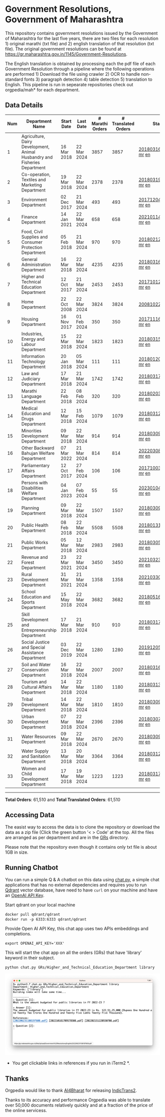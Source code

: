 # Government Resolutions, Government of Maharashtra

This repository contains government resolutions issued by the Government of Maharashtra for the last five years, there are two files for each resolution 1) original marathi (txt file) and 2) english translation of that resolution (txt file). The original government resolutions can be found at https://gr.maharashtra.gov.in/1145/Government-Resolutions.

The English translation is obtained by processing each the pdf file of each Government Resolution through a pipeline where the following operations are performed 1) Download the file using crawler 2) OCR to handle non-standard fonts 3) paragraph detection 4) table  detection 5) translation to English. This pipeline is run in sepearate repositories check out orgpedia/mah* for each department.


## Data Details

| Num | Department Name | Start Date | Last Date | # Marathi Orders | # Translated Orders | Starting Order | Last Order |
| --- | --------------- | ---------- | --------- | ---------------- | ------------------- | -------------- | ---------- |
| 1 | Agriculture, Dairy Development, Animal Husbandry and Fisheries Department | 16 Mar 2018 | 22 Mar 2024 | 3857 | 3857 | [201803161624182101.pdf](https://gr.maharashtra.gov.in/Site/Upload/Government%20Resolutions/English/201803161624182101.pdf) [mr](GRs/Agriculture,_Dairy_Development,_Animal_Husbandry_and_Fisheries_Department/201803161624182101.pdf.mr.txt) [en](GRs/Agriculture,_Dairy_Development,_Animal_Husbandry_and_Fisheries_Department/201803161624182101.pdf.en.txt) | [202403221549511001.pdf](https://gr.maharashtra.gov.in/Site/Upload/Government%20Resolutions/English/202403221549511001.pdf) [mr](GRs/Agriculture,_Dairy_Development,_Animal_Husbandry_and_Fisheries_Department/202403221549511001.pdf.mr.txt) [en](GRs/Agriculture,_Dairy_Development,_Animal_Husbandry_and_Fisheries_Department/202403221549511001.pdf.en.txt) |
| 2 | Co-operation, Textiles and Marketing Department | 19 Mar 2018 | 22 Mar 2024 | 2378 | 2378 | [201803191257576702.pdf](https://gr.maharashtra.gov.in/Site/Upload/Government%20Resolutions/English/201803191257576702.pdf) [mr](GRs/Co-operation,_Textiles_and_Marketing_Department/201803191257576702.pdf.mr.txt) [en](GRs/Co-operation,_Textiles_and_Marketing_Department/201803191257576702.pdf.en.txt) | [202403221128443102.pdf](https://gr.maharashtra.gov.in/Site/Upload/Government%20Resolutions/English/202403221128443102.pdf) [mr](GRs/Co-operation,_Textiles_and_Marketing_Department/202403221128443102.pdf.mr.txt) [en](GRs/Co-operation,_Textiles_and_Marketing_Department/202403221128443102.pdf.en.txt) |
| 3 | Environment Department | 02 Dec 2017 | 21 Mar 2024 | 493 | 493 | [201712041147216904.pdf](https://gr.maharashtra.gov.in/Site/Upload/Government%20Resolutions/English/201712041147216904.pdf) [mr](GRs/Environment_Department/201712041147216904.pdf.mr.txt) [en](GRs/Environment_Department/201712041147216904.pdf.en.txt) | [202403221423085904.pdf](https://gr.maharashtra.gov.in/Site/Upload/Government%20Resolutions/English/202403221423085904.pdf) [mr](GRs/Environment_Department/202403221423085904.pdf.mr.txt) [en](GRs/Environment_Department/202403221423085904.pdf.en.txt) |
| 4 | Finance Department | 14 Jan 2021 | 22 Mar 2024 | 658 | 658 | [202101141237329905.pdf](https://gr.maharashtra.gov.in/Site/Upload/Government%20Resolutions/English/202101141237329905.pdf) [mr](GRs/Finance_Department/202101141237329905.pdf.mr.txt) [en](GRs/Finance_Department/202101141237329905.pdf.en.txt) | [202403221516209905.pdf](https://gr.maharashtra.gov.in/Site/Upload/Government%20Resolutions/English/202403221516209905.pdf) [mr](GRs/Finance_Department/202403221516209905.pdf.mr.txt) [en](GRs/Finance_Department/202403221516209905.pdf.en.txt) |
| 5 | Food, Civil Supplies and Consumer Protection Department | 05 Feb 2018 | 21 Mar 2024 | 970 | 970 | [201802121244545806.pdf](https://gr.maharashtra.gov.in/Site/Upload/Government%20Resolutions/English/201802121244545806.pdf) [mr](GRs/Food,_Civil_Supplies_and_Consumer_Protection_Department/201802121244545806.pdf.mr.txt) [en](GRs/Food,_Civil_Supplies_and_Consumer_Protection_Department/201802121244545806.pdf.en.txt) | [202403211653065306.pdf](https://gr.maharashtra.gov.in/Site/Upload/Government%20Resolutions/English/202403211653065306.pdf) [mr](GRs/Food,_Civil_Supplies_and_Consumer_Protection_Department/202403211653065306.pdf.mr.txt) [en](GRs/Food,_Civil_Supplies_and_Consumer_Protection_Department/202403211653065306.pdf.en.txt) |
| 6 | General Administration Department | 16 Mar 2018 | 22 Mar 2024 | 4235 | 4235 | [201803161224022707.pdf](https://gr.maharashtra.gov.in/Site/Upload/Government%20Resolutions/English/201803161224022707.pdf) [mr](GRs/General_Administration_Department/201803161224022707.pdf.mr.txt) [en](GRs/General_Administration_Department/201803161224022707.pdf.en.txt) | [202403221119436707.pdf](https://gr.maharashtra.gov.in/Site/Upload/Government%20Resolutions/English/202403221119436707.pdf) [mr](GRs/General_Administration_Department/202403221119436707.pdf.mr.txt) [en](GRs/General_Administration_Department/202403221119436707.pdf.en.txt) |
| 7 | Higher and Technical Education Department | 12 Oct 2017 | 21 Mar 2024 | 2453 | 2453 | [201710121514029708.pdf](https://gr.maharashtra.gov.in/Site/Upload/Government%20Resolutions/English/201710121514029708.pdf) [mr](GRs/Higher_and_Technical_Education_Department/201710121514029708.pdf.mr.txt) [en](GRs/Higher_and_Technical_Education_Department/201710121514029708.pdf.en.txt) | [202403221555262308.pdf](https://gr.maharashtra.gov.in/Site/Upload/Government%20Resolutions/English/202403221555262308.pdf) [mr](GRs/Higher_and_Technical_Education_Department/202403221555262308.pdf.mr.txt) [en](GRs/Higher_and_Technical_Education_Department/202403221555262308.pdf.en.txt) |
| 8 | Home Department | 22 Oct 2008 | 22 Mar 2024 | 3824 | 3824 | [20081022.pdf](https://gr.maharashtra.gov.in/Site/Upload/Government%20Resolutions/English/20081022.pdf) [mr](GRs/Home_Department/20081022.pdf.mr.txt) [en](GRs/Home_Department/20081022.pdf.en.txt) | [202403221930465729.pdf](https://gr.maharashtra.gov.in/Site/Upload/Government%20Resolutions/English/202403221930465729.pdf) [mr](GRs/Home_Department/202403221930465729.pdf.mr.txt) [en](GRs/Home_Department/202403221930465729.pdf.en.txt) |
| 9 | Housing Department | 16 Nov 2017 | 01 Feb 2024 | 350 | 350 | [201711161447076609.pdf](https://gr.maharashtra.gov.in/Site/Upload/Government%20Resolutions/English/201711161447076609.pdf) [mr](GRs/Housing_Department/201711161447076609.pdf.mr.txt) [en](GRs/Housing_Department/201711161447076609.pdf.en.txt) | [202402011846017709.pdf](https://gr.maharashtra.gov.in/Site/Upload/Government%20Resolutions/English/202402011846017709.pdf) [mr](GRs/Housing_Department/202402011846017709.pdf.mr.txt) [en](GRs/Housing_Department/202402011846017709.pdf.en.txt) |
| 10 | Industries, Energy and Labour Department | 15 Mar 2018 | 22 Mar 2024 | 1823 | 1823 | [201803151204055010.pdf](https://gr.maharashtra.gov.in/Site/Upload/Government%20Resolutions/English/201803151204055010.pdf) [mr](GRs/Industries,_Energy_and_Labour_Department/201803151204055010.pdf.mr.txt) [en](GRs/Industries,_Energy_and_Labour_Department/201803151204055010.pdf.en.txt) | [202403221721279810.pdf](https://gr.maharashtra.gov.in/Site/Upload/Government%20Resolutions/English/202403221721279810.pdf) [mr](GRs/Industries,_Energy_and_Labour_Department/202403221721279810.pdf.mr.txt) [en](GRs/Industries,_Energy_and_Labour_Department/202403221721279810.pdf.en.txt) |
| 11 | Information Technology Department | 20 Jan 2018 | 05 Mar 2024 | 111 | 111 | [201801201843024511.pdf](https://gr.maharashtra.gov.in/Site/Upload/Government%20Resolutions/English/201801201843024511.pdf) [mr](GRs/Information_Technology_Department/201801201843024511.pdf.mr.txt) [en](GRs/Information_Technology_Department/201801201843024511.pdf.en.txt) | [202403051249430211.pdf](https://gr.maharashtra.gov.in/Site/Upload/Government%20Resolutions/English/202403051249430211.pdf) [mr](GRs/Information_Technology_Department/202403051249430211.pdf.mr.txt) [en](GRs/Information_Technology_Department/202403051249430211.pdf.en.txt) |
| 12 | Law and Judiciary Department | 17 Mar 2018 | 21 Mar 2024 | 1742 | 1742 | [201803171129290212.pdf](https://gr.maharashtra.gov.in/Site/Upload/Government%20Resolutions/English/201803171129290212.pdf) [mr](GRs/Law_and_Judiciary_Department/201803171129290212.pdf.mr.txt) [en](GRs/Law_and_Judiciary_Department/201803171129290212.pdf.en.txt) | [202403211721008512.pdf](https://gr.maharashtra.gov.in/Site/Upload/Government%20Resolutions/English/202403211721008512.pdf) [mr](GRs/Law_and_Judiciary_Department/202403211721008512.pdf.mr.txt) [en](GRs/Law_and_Judiciary_Department/202403211721008512.pdf.en.txt) |
| 13 | Marathi Language Department | 22 Feb 2018 | 08 Feb 2024 | 320 | 320 | [201802031549154233.pdf](https://gr.maharashtra.gov.in/Site/Upload/Government%20Resolutions/English/201802031549154233.pdf) [mr](GRs/Marathi_Language_Department/201802031549154233.pdf.mr.txt) [en](GRs/Marathi_Language_Department/201802031549154233.pdf.en.txt) | [202402081702444933.pdf](https://gr.maharashtra.gov.in/Site/Upload/Government%20Resolutions/English/202402081702444933.pdf) [mr](GRs/Marathi_Language_Department/202402081702444933.pdf.mr.txt) [en](GRs/Marathi_Language_Department/202402081702444933.pdf.en.txt) |
| 14 | Medical Education and Drugs Department | 12 Mar 2018 | 15 Feb 2024 | 1079 | 1079 | [201803121137094813.pdf](https://gr.maharashtra.gov.in/Site/Upload/Government%20Resolutions/English/201803121137094813.pdf) [mr](GRs/Medical_Education_and_Drugs_Department/201803121137094813.pdf.mr.txt) [en](GRs/Medical_Education_and_Drugs_Department/201803121137094813.pdf.en.txt) | [202402151730562913.pdf](https://gr.maharashtra.gov.in/Site/Upload/Government%20Resolutions/English/202402151730562913.pdf) [mr](GRs/Medical_Education_and_Drugs_Department/202402151730562913.pdf.mr.txt) [en](GRs/Medical_Education_and_Drugs_Department/202402151730562913.pdf.en.txt) |
| 15 | Minorities Development Department | 09 Mar 2018 | 22 Mar 2024 | 914 | 914 | [201803091218355314.pdf](https://gr.maharashtra.gov.in/Site/Upload/Government%20Resolutions/English/201803091218355314.pdf) [mr](GRs/Minorities_Development_Department/201803091218355314.pdf.mr.txt) [en](GRs/Minorities_Development_Department/201803091218355314.pdf.en.txt) | [202403221559216314.pdf](https://gr.maharashtra.gov.in/Site/Upload/Government%20Resolutions/English/202403221559216314.pdf) [mr](GRs/Minorities_Development_Department/202403221559216314.pdf.mr.txt) [en](GRs/Minorities_Development_Department/202403221559216314.pdf.en.txt) |
| 16 | Other Backward Bahujan Welfare Department | 07 Mar 2022 | 21 Mar 2024 | 814 | 814 | [202203081752439334.pdf](https://gr.maharashtra.gov.in/Site/Upload/Government%20Resolutions/English/202203081752439334.pdf) [mr](GRs/Other_Backward_Bahujan_Welfare_Department/202203081752439334.pdf.mr.txt) [en](GRs/Other_Backward_Bahujan_Welfare_Department/202203081752439334.pdf.en.txt) | [202403221614173834.pdf](https://gr.maharashtra.gov.in/Site/Upload/Government%20Resolutions/English/202403221614173834.pdf) [mr](GRs/Other_Backward_Bahujan_Welfare_Department/202403221614173834.pdf.mr.txt) [en](GRs/Other_Backward_Bahujan_Welfare_Department/202403221614173834.pdf.en.txt) |
| 17 | Parliamentary Affairs Department | 12 Oct 2017 | 27 Feb 2024 | 106 | 106 | [201710031642378615.pdf](https://gr.maharashtra.gov.in/Site/Upload/Government%20Resolutions/English/201710031642378615.pdf) [mr](GRs/Parliamentary_Affairs_Department/201710031642378615.pdf.mr.txt) [en](GRs/Parliamentary_Affairs_Department/201710031642378615.pdf.en.txt) | [202402271500283915.pdf](https://gr.maharashtra.gov.in/Site/Upload/Government%20Resolutions/English/202402271500283915.pdf) [mr](GRs/Parliamentary_Affairs_Department/202402271500283915.pdf.mr.txt) [en](GRs/Parliamentary_Affairs_Department/202402271500283915.pdf.en.txt) |
| 18 | Persons with Disabilities Welfare Department | 04 Jan 2023 | 07 Feb 2024 | 55 | 55 | [202301041906309635.pdf](https://gr.maharashtra.gov.in/Site/Upload/Government%20Resolutions/English/202301041906309635.pdf) [mr](GRs/Persons_with_Disabilities_Welfare_Department/202301041906309635.pdf.mr.txt) [en](GRs/Persons_with_Disabilities_Welfare_Department/202301041906309635.pdf.en.txt) | [202402071746194335.pdf](https://gr.maharashtra.gov.in/Site/Upload/Government%20Resolutions/English/202402071746194335.pdf) [mr](GRs/Persons_with_Disabilities_Welfare_Department/202402071746194335.pdf.mr.txt) [en](GRs/Persons_with_Disabilities_Welfare_Department/202402071746194335.pdf.en.txt) |
| 19 | Planning Department | 09 Mar 2018 | 22 Mar 2024 | 1507 | 1507 | [201803091441032716.pdf](https://gr.maharashtra.gov.in/Site/Upload/Government%20Resolutions/English/201803091441032716.pdf) [mr](GRs/Planning_Department/201803091441032716.pdf.mr.txt) [en](GRs/Planning_Department/201803091441032716.pdf.en.txt) | [202403221555262916.pdf](https://gr.maharashtra.gov.in/Site/Upload/Government%20Resolutions/English/202403221555262916.pdf) [mr](GRs/Planning_Department/202403221555262916.pdf.mr.txt) [en](GRs/Planning_Department/202403221555262916.pdf.en.txt) |
| 20 | Public Health Department | 08 Feb 2018 | 22 Mar 2024 | 5508 | 5508 | [201801311722275417.pdf](https://gr.maharashtra.gov.in/Site/Upload/Government%20Resolutions/English/201801311722275417.pdf) [mr](GRs/Public_Health_Department/201801311722275417.pdf.mr.txt) [en](GRs/Public_Health_Department/201801311722275417.pdf.en.txt) | [202403221114252717.pdf](https://gr.maharashtra.gov.in/Site/Upload/Government%20Resolutions/English/202403221114252717.pdf) [mr](GRs/Public_Health_Department/202403221114252717.pdf.mr.txt) [en](GRs/Public_Health_Department/202403221114252717.pdf.en.txt) |
| 21 | Public Works Department | 05 Mar 2018 | 12 Mar 2024 | 2983 | 2983 | [201803051515468118.pdf](https://gr.maharashtra.gov.in/Site/Upload/Government%20Resolutions/English/201803051515468118.pdf) [mr](GRs/Public_Works_Department/201803051515468118.pdf.mr.txt) [en](GRs/Public_Works_Department/201803051515468118.pdf.en.txt) | [202403121837444618.pdf](https://gr.maharashtra.gov.in/Site/Upload/Government%20Resolutions/English/202403121837444618.pdf) [mr](GRs/Public_Works_Department/202403121837444618.pdf.mr.txt) [en](GRs/Public_Works_Department/202403121837444618.pdf.en.txt) |
| 22 | Revenue and Forest Department | 23 Mar 2021 | 22 Mar 2024 | 3450 | 3450 | [202103231328393119.pdf](https://gr.maharashtra.gov.in/Site/Upload/Government%20Resolutions/English/202103231328393119.pdf) [mr](GRs/Revenue_and_Forest_Department/202103231328393119.pdf.mr.txt) [en](GRs/Revenue_and_Forest_Department/202103231328393119.pdf.en.txt) | [202403221630204119.pdf](https://gr.maharashtra.gov.in/Site/Upload/Government%20Resolutions/English/202403221630204119.pdf) [mr](GRs/Revenue_and_Forest_Department/202403221630204119.pdf.mr.txt) [en](GRs/Revenue_and_Forest_Department/202403221630204119.pdf.en.txt) |
| 23 | Rural Development Department | 31 Mar 2021 | 21 Mar 2024 | 1358 | 1358 | [202103301021181120.pdf](https://gr.maharashtra.gov.in/Site/Upload/Government%20Resolutions/English/202103301021181120.pdf) [mr](GRs/Rural_Development_Department/202103301021181120.pdf.mr.txt) [en](GRs/Rural_Development_Department/202103301021181120.pdf.en.txt) | [202403211639187120.pdf](https://gr.maharashtra.gov.in/Site/Upload/Government%20Resolutions/English/202403211639187120.pdf) [mr](GRs/Rural_Development_Department/202403211639187120.pdf.mr.txt) [en](GRs/Rural_Development_Department/202403211639187120.pdf.en.txt) |
| 24 | School Education and Sports Department | 15 May 2018 | 22 Mar 2024 | 3682 | 3682 | [201805161114241221.pdf](https://gr.maharashtra.gov.in/Site/Upload/Government%20Resolutions/English/201805161114241221.pdf) [mr](GRs/School_Education_and_Sports_Department/201805161114241221.pdf.mr.txt) [en](GRs/School_Education_and_Sports_Department/201805161114241221.pdf.en.txt) | [202403221314074021.pdf](https://gr.maharashtra.gov.in/Site/Upload/Government%20Resolutions/English/202403221314074021.pdf) [mr](GRs/School_Education_and_Sports_Department/202403221314074021.pdf.mr.txt) [en](GRs/School_Education_and_Sports_Department/202403221314074021.pdf.en.txt) |
| 25 | Skill Development and Entrepreneurship Department | 17 Mar 2018 | 21 Mar 2024 | 910 | 910 | [201803171322099003.pdf](https://gr.maharashtra.gov.in/Site/Upload/Government%20Resolutions/English/201803171322099003.pdf) [mr](GRs/Skill_Development_and_Entrepreneurship_Department/201803171322099003.pdf.mr.txt) [en](GRs/Skill_Development_and_Entrepreneurship_Department/201803171322099003.pdf.en.txt) | [202403211841225503.pdf](https://gr.maharashtra.gov.in/Site/Upload/Government%20Resolutions/English/202403211841225503.pdf) [mr](GRs/Skill_Development_and_Entrepreneurship_Department/202403211841225503.pdf.mr.txt) [en](GRs/Skill_Development_and_Entrepreneurship_Department/202403211841225503.pdf.en.txt) |
| 26 | Social Justice and Special Assistance Department | 03 Dec 2019 | 22 Mar 2024 | 1280 | 1280 | [201912051107011622.pdf](https://gr.maharashtra.gov.in/Site/Upload/Government%20Resolutions/English/201912051107011622.pdf) [mr](GRs/Social_Justice_and_Special_Assistance_Department/201912051107011622.pdf.mr.txt) [en](GRs/Social_Justice_and_Special_Assistance_Department/201912051107011622.pdf.en.txt) | [202403221254192122.pdf](https://gr.maharashtra.gov.in/Site/Upload/Government%20Resolutions/English/202403221254192122.pdf) [mr](GRs/Social_Justice_and_Special_Assistance_Department/202403221254192122.pdf.mr.txt) [en](GRs/Social_Justice_and_Special_Assistance_Department/202403221254192122.pdf.en.txt) |
| 27 | Soil and Water Conservation Department | 16 Mar 2018 | 22 Mar 2024 | 2007 | 2007 | [201803161247582426.pdf](https://gr.maharashtra.gov.in/Site/Upload/Government%20Resolutions/English/201803161247582426.pdf) [mr](GRs/Soil_and_Water_Conservation_Department/201803161247582426.pdf.mr.txt) [en](GRs/Soil_and_Water_Conservation_Department/201803161247582426.pdf.en.txt) | [202403221606379226.pdf](https://gr.maharashtra.gov.in/Site/Upload/Government%20Resolutions/English/202403221606379226......pdf) [mr](GRs/Soil_and_Water_Conservation_Department/202403221606379226.pdf.mr.txt) [en](GRs/Soil_and_Water_Conservation_Department/202403221606379226.pdf.en.txt) |
| 28 | Tourism and Cultural Affairs Department | 14 Mar 2018 | 22 Mar 2024 | 1180 | 1180 | [201803131542054523.pdf](https://gr.maharashtra.gov.in/Site/Upload/Government%20Resolutions/English/201803131542054523.pdf) [mr](GRs/Tourism_and_Cultural_Affairs_Department/201803131542054523.pdf.mr.txt) [en](GRs/Tourism_and_Cultural_Affairs_Department/201803131542054523.pdf.en.txt) | [202403221519473323.pdf](https://gr.maharashtra.gov.in/Site/Upload/Government%20Resolutions/English/202403221519473323.pdf) [mr](GRs/Tourism_and_Cultural_Affairs_Department/202403221519473323.pdf.mr.txt) [en](GRs/Tourism_and_Cultural_Affairs_Department/202403221519473323.pdf.en.txt) |
| 29 | Tribal Development Department | 14 Mar 2018 | 22 Mar 2024 | 1810 | 1810 | [201803091105184924.pdf](https://gr.maharashtra.gov.in/Site/Upload/Government%20Resolutions/English/201803091105184924.pdf) [mr](GRs/Tribal_Development_Department/201803091105184924.pdf.mr.txt) [en](GRs/Tribal_Development_Department/201803091105184924.pdf.en.txt) | [202403211027186024.pdf](https://gr.maharashtra.gov.in/Site/Upload/Government%20Resolutions/English/202403211027186024.pdf) [mr](GRs/Tribal_Development_Department/202403211027186024.pdf.mr.txt) [en](GRs/Tribal_Development_Department/202403211027186024.pdf.en.txt) |
| 30 | Urban Development Department | 07 Mar 2018 | 22 Mar 2024 | 2396 | 2396 | [201803071203178325.pdf](https://gr.maharashtra.gov.in/Site/Upload/Government%20Resolutions/English/201803071203178325.pdf) [mr](GRs/Urban_Development_Department/201803071203178325.pdf.mr.txt) [en](GRs/Urban_Development_Department/201803071203178325.pdf.en.txt) | [202403221702374225.pdf](https://gr.maharashtra.gov.in/Site/Upload/Government%20Resolutions/English/202403221702374225.pdf) [mr](GRs/Urban_Development_Department/202403221702374225.pdf.mr.txt) [en](GRs/Urban_Development_Department/202403221702374225.pdf.en.txt) |
| 31 | Water Resources Department | 09 Mar 2018 | 22 Mar 2024 | 2670 | 2670 | [201803091034435527.pdf](https://gr.maharashtra.gov.in/Site/Upload/Government%20Resolutions/English/201803091034435527.pdf) [mr](GRs/Water_Resources_Department/201803091034435527.pdf.mr.txt) [en](GRs/Water_Resources_Department/201803091034435527.pdf.en.txt) | [202403221255559027.pdf](https://gr.maharashtra.gov.in/Site/Upload/Government%20Resolutions/English/202403221255559027.pdf) [mr](GRs/Water_Resources_Department/202403221255559027.pdf.mr.txt) [en](GRs/Water_Resources_Department/202403221255559027.pdf.en.txt) |
| 32 | Water Supply and Sanitation Department | 13 Mar 2018 | 20 Mar 2024 | 3364 | 3364 | [201803121414108428.pdf](https://gr.maharashtra.gov.in/Site/Upload/Government%20Resolutions/English/201803121414108428.pdf) [mr](GRs/Water_Supply_and_Sanitation_Department/201803121414108428.pdf.mr.txt) [en](GRs/Water_Supply_and_Sanitation_Department/201803121414108428.pdf.en.txt) | [202403201717333428.pdf](https://gr.maharashtra.gov.in/Site/Upload/Government%20Resolutions/English/202403201717333428.pdf) [mr](GRs/Water_Supply_and_Sanitation_Department/202403201717333428.pdf.mr.txt) [en](GRs/Water_Supply_and_Sanitation_Department/202403201717333428.pdf.en.txt) |
| 33 | Women and Child Development Department | 17 Mar 2018 | 19 Mar 2024 | 1223 | 1223 | [201803171539444330.pdf](https://gr.maharashtra.gov.in/Site/Upload/Government%20Resolutions/English/201803171539444330.pdf) [mr](GRs/Women_and_Child_Development_Department/201803171539444330.pdf.mr.txt) [en](GRs/Women_and_Child_Development_Department/201803171539444330.pdf.en.txt) | [202403191216200930.pdf](https://gr.maharashtra.gov.in/Site/Upload/Government%20Resolutions/English/202403191216200930.pdf) [mr](GRs/Women_and_Child_Development_Department/202403191216200930.pdf.mr.txt) [en](GRs/Women_and_Child_Development_Department/202403191216200930.pdf.en.txt) |
----------------------------------------------------------------------------------------------------

**Total Orders**: 61,510 and **Total Translated Orders**: 61,510
## Accessing Data

The easist way to access the data is to clone the repository or download the data as a zip file (Click the green button '< > Code' at the top. All the files are arranged as per department and are in the [GRs](GRs) directory.

Please note that the repository even though it contains only txt file is about 1GB in size.

## Running Chatbot

You can run a simple Q & A chatbot on this data using [chat.py](chat.py), a simple chat applications that has no external depedencies and requires you to run [Qdrant](https://qdrant.tech/) vector database, have need to have `curl` on your machine and have an [OpenAI API Key](https://help.openai.com/en/articles/4936850-where-do-i-find-my-secret-api-key).

Start qdrant on your local machine
```shell
docker pull qdrant/qdrant
docker run -p 6333:6333 qdrant/qdrant
```

Provide Open AI API Key, this chat app uses two APIs embeddings and completions.
```shell
export OPENAI_API_KEY='XXX'
```

This will start the chat app on all the orders (GRs) that have 'library' keyword in their subject.

```shell
python chat.py GRs/Higher_and_Technical_Education_Department library
```

![screenshot of running chat.py](screenshot.png)

* You get clickable links in references if you run in iTerm2 *.

## Thanks

Orgpedia would like to thank [AI4Bharat](https://ai4bharat.iitm.ac.in/) for releasing [IndicTrans2](https://github.com/AI4Bharat/IndicTrans2).

Thanks to its accuracy and performance Orgpedia was able to translate over 50,000 documents relatively quickly and at a fraction of the price of the online servicess.












